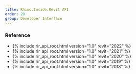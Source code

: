 ```yaml
---
title: Rhino.Inside.Revit API
order: 20
group: Developer Interface
---
```


### Reference

- {% include rir_api_root.html version="1.0" revit="2022" %}
- {% include rir_api_root.html version="1.0" revit="2021" %}
- {% include rir_api_root.html version="1.0" revit="2020" %}
- {% include rir_api_root.html version="1.0" revit="2019" %}
- {% include rir_api_root.html version="1.0" revit="2018" %}
